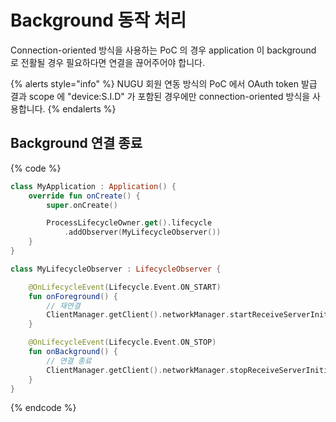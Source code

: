# Background 동작 처리

Connection-oriented 방식을 사용하는 PoC 의 경우 application 이 background 로 전활될 경우 필요하다면 연결을 끊어주어야 합니다.

{% alerts style="info" %}
NUGU 회원 연동 방식의 PoC 에서 OAuth token 발급 결과 scope 에 "device:S.I.D" 가 포함된 경우에만 connection-oriented 방식을 사용합니다.
{% endalerts %}

## Background 연결 종료

{% code %}
```kotlin
class MyApplication : Application() {
    override fun onCreate() {
        super.onCreate()

        ProcessLifecycleOwner.get().lifecycle
            .addObserver(MyLifecycleObserver())
    }
}

class MyLifecycleObserver : LifecycleObserver {

    @OnLifecycleEvent(Lifecycle.Event.ON_START)
    fun onForeground() {
        // 재연결
        ClientManager.getClient().networkManager.startReceiveServerInitiatedDirective()
    }

    @OnLifecycleEvent(Lifecycle.Event.ON_STOP)
    fun onBackground() {
        // 연결 종료
        ClientManager.getClient().networkManager.stopReceiveServerInitiatedDirective()
    }
}
```
{% endcode %}

